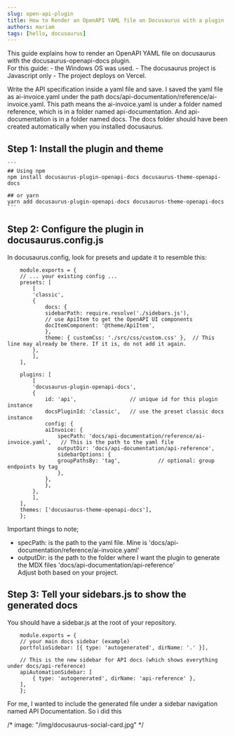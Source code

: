 ```yaml
---
slug: open-api-plugin
title: How to Render an OpenAPI YAML file on Docusaurus with a plugin
authors: mariam
tags: [hello, docusaurus]
---
```




This guide explains how to render an OpenAPI YAML file on docusaurus with the docusaurus-openapi-docs plugin.  
For this guide:
    - the Windows OS was used.
    - The docusaurus project is Javascript only
    - The project deploys on Vercel.


Write the API specification inside a yaml file and save. I saved the yaml file as ai-invoice.yaml under the path docs/api-documentation/reference/ai-invoice.yaml. 
This path means the ai-invoice.yaml is under a folder named reference, which is in a folder named api-documentation. And api-documentation is in a folder named docs. The docs folder should have been created automatically when you installed docusaurus.  

## Step 1: Install the plugin and theme
    ```
    ## Using npm
    npm install docusaurus-plugin-openapi-docs docusaurus-theme-openapi-docs

    ## or yarn
    yarn add docusaurus-plugin-openapi-docs docusaurus-theme-openapi-docs
    ```

## Step 2: Configure the plugin in docusaurus.config.js
In docusaurus.config, look for presets and update it to resemble this:
```    // docusaurus.config.js (partial)
    module.exports = {
    // ... your existing config ...
    presets: [
        [
        'classic',
        {
            docs: {
            sidebarPath: require.resolve('./sidebars.js'),
            // use ApiItem to get the OpenAPI UI components
            docItemComponent: '@theme/ApiItem',
            },
            theme: { customCss: './src/css/custom.css' },  // This line may already be there. If it is, do not add it again.
        },
        ],
    ],

    plugins: [
        [
        'docusaurus-plugin-openapi-docs',
        {
            id: 'api',                 // unique id for this plugin instance
            docsPluginId: 'classic',   // use the preset classic docs instance
            config: {
            aiInvoice: {
                specPath: 'docs/api-documentation/reference/ai-invoice.yaml',  	// This is the path to the yaml file
                outputDir: 'docs/api-documentation/api-reference',  
                sidebarOptions: {
                groupPathsBy: 'tag',            // optional: group endpoints by tag
                },
            },
            },
        },
        ],
    ],
    themes: ['docusaurus-theme-openapi-docs'],
    };
```

Important things to note;  
- specPath: is the path to the yaml file. Mine is 'docs/api-documentation/reference/ai-invoice.yaml'
- outputDir: is the path to the folder where I want the plugin to generate the MDX files 'docs/api-documentation/api-reference’  
Adjust both based on your project. 

## Step 3: Tell your sidebars.js to show the generated docs 
You should have a sidebar.js at the root of your repository. 
```        // sidebars.js
    module.exports = {
    // your main docs sidebar (example)
    portfolioSidebar: [{ type: 'autogenerated', dirName: '.' }],

    // This is the new sidebar for API docs (which shows everything under docs/api-reference)
    apiAutomationSidebar: [
        { type: 'autogenerated', dirName: 'api-reference' },
    ],
    };
```
For me, I wanted to include the generated file under a sidebar navigation named API Documentation. So i did this



/* image: "/img/docusaurus-social-card.jpg" */